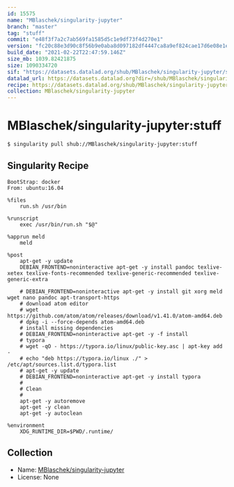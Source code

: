 ```yaml
---
id: 15575
name: "MBlaschek/singularity-jupyter"
branch: "master"
tag: "stuff"
commit: "e48f3f7a2c7ab569fa1585d5c1e9df73f4d270e1"
version: "fc20c88e3d90c8f56b9e0aba8d097182df4447ca8a9ef824cae17d6e08e1edf2"
build_date: "2021-02-22T22:47:59.146Z"
size_mb: 1039.82421875
size: 1090334720
sif: "https://datasets.datalad.org/shub/MBlaschek/singularity-jupyter/stuff/2021-02-22-e48f3f7a-fc20c88e/fc20c88e3d90c8f56b9e0aba8d097182df4447ca8a9ef824cae17d6e08e1edf2.sif"
datalad_url: https://datasets.datalad.org?dir=/shub/MBlaschek/singularity-jupyter/stuff/2021-02-22-e48f3f7a-fc20c88e/
recipe: https://datasets.datalad.org/shub/MBlaschek/singularity-jupyter/stuff/2021-02-22-e48f3f7a-fc20c88e/Singularity
collection: MBlaschek/singularity-jupyter
---
```


# MBlaschek/singularity-jupyter:stuff

```bash
$ singularity pull shub://MBlaschek/singularity-jupyter:stuff
```

## Singularity Recipe

```singularity
BootStrap: docker
From: ubuntu:16.04

%files
	run.sh /usr/bin

%runscript
	exec /usr/bin/run.sh "$@"

%apprun meld
	meld

%post
	apt-get -y update
	DEBIAN_FRONTEND=noninteractive apt-get -y install pandoc texlive-xetex texlive-fonts-recommended texlive-generic-recommended texlive-generic-extra

	# DEBIAN_FRONTEND=noninteractive apt-get -y install git xorg meld wget nano pandoc apt-transport-https
	# download atom editor
	# wget https://github.com/atom/atom/releases/download/v1.41.0/atom-amd64.deb
	# dpkg -i --force-depends atom-amd64.deb
	# install missing dependencies
	# DEBIAN_FRONTEND=noninteractive apt-get -y -f install
	# typora
	# wget -qO - https://typora.io/linux/public-key.asc | apt-key add -
	# echo "deb https://typora.io/linux ./" > /etc/apt/sources.list.d/typora.list
	# apt-get -y update
	# DEBIAN_FRONTEND=noninteractive apt-get -y install typora
	#
	# Clean
	#
	apt-get -y autoremove
	apt-get -y clean
	apt-get -y autoclean

%environment
	XDG_RUNTIME_DIR=$PWD/.runtime/
```

## Collection

 - Name: [MBlaschek/singularity-jupyter](https://github.com/MBlaschek/singularity-jupyter)
 - License: None

